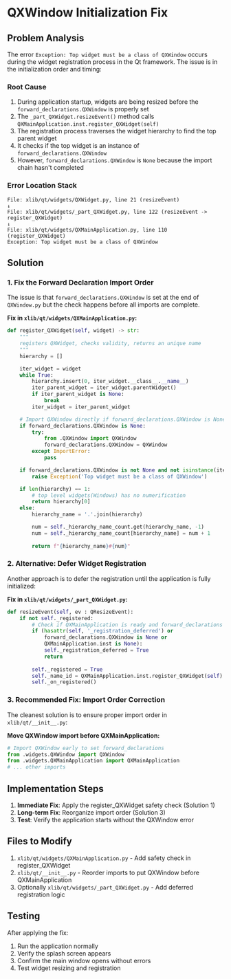 # QXWindow Initialization Fix

## Problem Analysis

The error `Exception: Top widget must be a class of QXWindow` occurs during the widget registration process in the Qt framework. The issue is in the initialization order and timing:

### Root Cause
1. During application startup, widgets are being resized before the `forward_declarations.QXWindow` is properly set
2. The `_part_QXWidget.resizeEvent()` method calls `QXMainApplication.inst.register_QXWidget(self)`
3. The registration process traverses the widget hierarchy to find the top parent widget
4. It checks if the top widget is an instance of `forward_declarations.QXWindow`
5. However, `forward_declarations.QXWindow` is `None` because the import chain hasn't completed

### Error Location Stack
```
File: xlib/qt/widgets/QXWidget.py, line 21 (resizeEvent)
↓
File: xlib/qt/widgets/_part_QXWidget.py, line 122 (resizeEvent -> register_QXWidget)
↓
File: xlib/qt/widgets/QXMainApplication.py, line 110 (register_QXWidget)
Exception: Top widget must be a class of QXWindow
```

## Solution

### 1. Fix the Forward Declaration Import Order

The issue is that `forward_declarations.QXWindow` is set at the end of `QXWindow.py` but the check happens before all imports are complete.

**Fix in `xlib/qt/widgets/QXMainApplication.py`:**

```python
def register_QXWidget(self, widget) -> str:
    """
    registers QXWidget, checks validity, returns an unique name
    """
    hierarchy = []

    iter_widget = widget
    while True:
        hierarchy.insert(0, iter_widget.__class__.__name__)
        iter_parent_widget = iter_widget.parentWidget()
        if iter_parent_widget is None:
            break
        iter_widget = iter_parent_widget

    # Import QXWindow directly if forward_declarations.QXWindow is None
    if forward_declarations.QXWindow is None:
        try:
            from .QXWindow import QXWindow
            forward_declarations.QXWindow = QXWindow
        except ImportError:
            pass

    if forward_declarations.QXWindow is not None and not isinstance(iter_widget, forward_declarations.QXWindow):
        raise Exception('Top widget must be a class of QXWindow')

    if len(hierarchy) == 1:
        # top level widgets(Windows) has no numerification
        return hierarchy[0]
    else:
        hierarchy_name = '.'.join(hierarchy)

        num = self._hierarchy_name_count.get(hierarchy_name, -1)
        num = self._hierarchy_name_count[hierarchy_name] = num + 1
        
        return f"{hierarchy_name}#{num}"
```

### 2. Alternative: Defer Widget Registration

Another approach is to defer the registration until the application is fully initialized:

**Fix in `xlib/qt/widgets/_part_QXWidget.py`:**

```python
def resizeEvent(self, ev : QResizeEvent):
    if not self._registered:
        # Check if QXMainApplication is ready and forward_declarations are set
        if (hasattr(self, '_registration_deferred') or 
            forward_declarations.QXWindow is None or 
            QXMainApplication.inst is None):
            self._registration_deferred = True
            return
        
        self._registered = True
        self._name_id = QXMainApplication.inst.register_QXWidget(self)
        self._on_registered()
```

### 3. Recommended Fix: Import Order Correction

The cleanest solution is to ensure proper import order in `xlib/qt/__init__.py`:

**Move QXWindow import before QXMainApplication:**

```python
# Import QXWindow early to set forward_declarations
from .widgets.QXWindow import QXWindow
from .widgets.QXMainApplication import QXMainApplication
# ... other imports
```

## Implementation Steps

1. **Immediate Fix**: Apply the register_QXWidget safety check (Solution 1)
2. **Long-term Fix**: Reorganize import order (Solution 3)
3. **Test**: Verify the application starts without the QXWindow error

## Files to Modify

1. `xlib/qt/widgets/QXMainApplication.py` - Add safety check in register_QXWidget
2. `xlib/qt/__init__.py` - Reorder imports to put QXWindow before QXMainApplication
3. Optionally `xlib/qt/widgets/_part_QXWidget.py` - Add deferred registration logic

## Testing

After applying the fix:
1. Run the application normally
2. Verify the splash screen appears
3. Confirm the main window opens without errors
4. Test widget resizing and registration